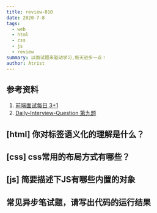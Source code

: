 ```yaml
---
title: review-010
date: 2020-7-8
tags:
  - web
  - html
  - css
  - js
  - review
summary: 以面试题来驱动学习,每天进步一点！
author: Atrist
---
```


## 参考资料

1. [前端面试每日 3+1](https://github.com/haizlin/fe-interview/blob/master/category/history.md)
2. [Daily-Interview-Question 第九题](https://github.com/Advanced-Frontend/Daily-Interview-Question/issues/156)


## [html] 你对标签语义化的理解是什么？
## [css] css常用的布局方式有哪些？
## [js] 简要描述下JS有哪些内置的对象
## 常见异步笔试题，请写出代码的运行结果 